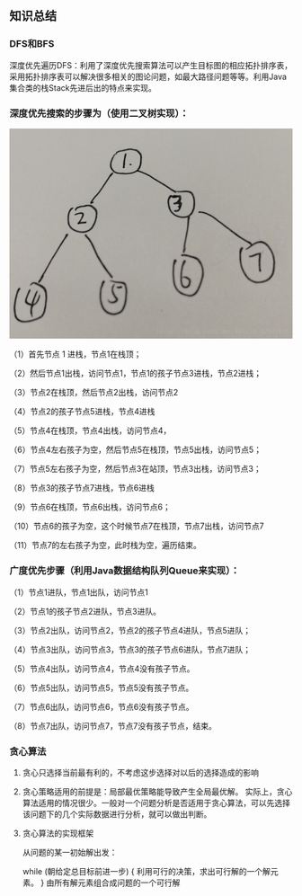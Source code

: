 ## 知识总结
### DFS和BFS
   深度优先遍历DFS：利用了深度优先搜索算法可以产生目标图的相应拓扑排序表，采用拓扑排序表可以解决很多相关的图论问题，如最大路径问题等等。利用Java集合类的栈Stack先进后出的特点来实现。
   
### 深度优先搜索的步骤为（使用二叉树实现）：

![这里是二叉树图片](https://raw.githubusercontent.com/Joiechen/algorithm008-class01/master/Week_04/jpg/2.png)

（1）首先节点 1 进栈，节点1在栈顶；

（2）然后节点1出栈，访问节点1，节点1的孩子节点3进栈，节点2进栈；

（3）节点2在栈顶，然后节点2出栈，访问节点2

（4）节点2的孩子节点5进栈，节点4进栈

（5）节点4在栈顶，节点4出栈，访问节点4，

（6）节点4左右孩子为空，然后节点5在栈顶，节点5出栈，访问节点5；

（7）节点5左右孩子为空，然后节点3在站顶，节点3出栈，访问节点3；

（8）节点3的孩子节点7进栈，节点6进栈

（9）节点6在栈顶，节点6出栈，访问节点6；

（10）节点6的孩子为空，这个时候节点7在栈顶，节点7出栈，访问节点7

（11）节点7的左右孩子为空，此时栈为空，遍历结束。

### 广度优先步骤（利用Java数据结构队列Queue来实现）：

（1）节点1进队，节点1出队，访问节点1

（2）节点1的孩子节点2进队，节点3进队。

（3）节点2出队，访问节点2，节点2的孩子节点4进队，节点5进队；

（4）节点3出队，访问节点3，节点3的孩子节点6进队，节点7进队；

（5）节点4出队，访问节点4，节点4没有孩子节点。

（6）节点5出队，访问节点5，节点5没有孩子节点。

（7）节点6出队，访问节点6，节点6没有孩子节点。

（8）节点7出队，访问节点7，节点7没有孩子节点，结束。

### 贪心算法

1. 贪心只选择当前最有利的，不考虑这步选择对以后的选择造成的影响

2. 贪心策略适用的前提是：局部最优策略能导致产生全局最优解。
实际上，贪心算法适用的情况很少。一般对一个问题分析是否适用于贪心算法，可以先选择该问题下的几个实际数据进行分析，就可以做出判断。

3. 贪心算法的实现框架

   从问题的某一初始解出发：
   
   while (朝给定总目标前进一步)
   {
       利用可行的决策，求出可行解的一个解元素。
       }
     由所有解元素组合成问题的一个可行解
